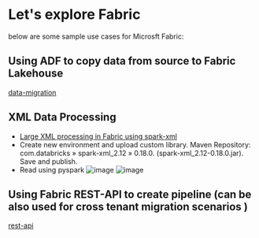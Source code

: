 # Let's explore Fabric
below are some sample use cases for Microsft Fabric:

## Using ADF to copy data from source to Fabric Lakehouse
[data-migration](https://github.com/gyanisinha/allthingsdata/new/main#data-migration)



## XML Data Processing

  - [Large XML processing in Fabric using spark-xml](./data-migration/fabric_spark_xml_example.ipynb)
  - Create new environment and upload custom library. Maven Repository: com.databricks » spark-xml_2.12 » 0.18.0. (spark-xml_2.12-0.18.0.jar). Save and publish.
  - Read using pyspark
    ![image](https://github.com/user-attachments/assets/9fd33d3b-0ae3-48a9-882e-e9cd0a5803e9)
    ![image](https://github.com/user-attachments/assets/e4c24189-f1f2-454c-84ef-89b35a687998)




## Using Fabric REST-API to create pipeline (can be also used for cross tenant migration scenarios )
[rest-api](https://github.com/gyanisinha/allthingsdata/blob/1b0cce1cecca8b842bc10d7069f1a6610c4cb667/fabric-samples/rest-api/rest_api_create_pipeline.py)

